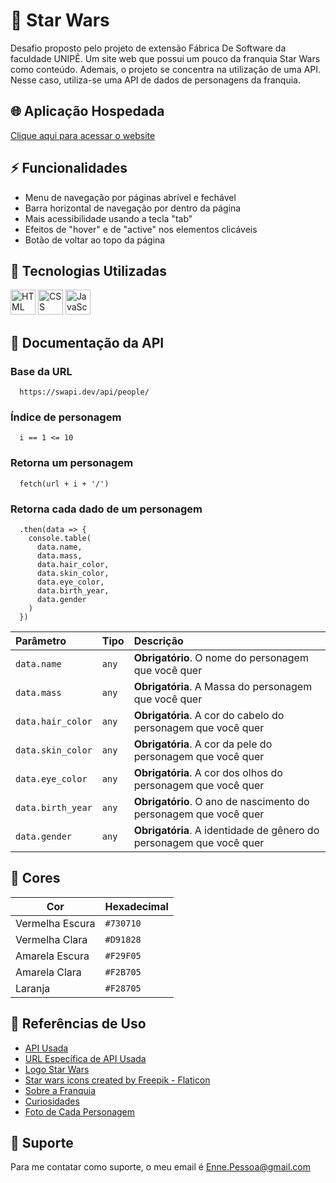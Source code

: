 # 🌌 Star Wars

 Desafio proposto pelo projeto de extensão Fábrica De Software da faculdade UNIPÊ. Um site web que possui um pouco da franquia Star Wars como conteúdo. Ademais, o projeto se concentra na utilização de uma API. Nesse caso, utiliza-se uma API de dados de personagens da franquia.


## 🌐 Aplicação Hospedada

 [Clique aqui para acessar o website](https://enne-amore.github.io/star-wars/)


## ⚡ Funcionalidades

 - Menu de navegação por páginas abrível e fechável
 - Barra horizontal de navegação por dentro da página 
 - Mais acessibilidade usando a tecla "tab"
 - Efeitos de "hover" e de "active" nos elementos clicáveis
 - Botão de voltar ao topo da página


## 🚀 Tecnologias Utilizadas

 <p align="left">
   <img src="https://cdn.jsdelivr.net/gh/devicons/devicon/icons/html5/html5-original.svg" title="HTML" alt="HTML" width="40" height="40"/>
   <img src="https://upload.wikimedia.org/wikipedia/commons/thumb/a/ab/Official_CSS_Logo.svg/2048px-Official_CSS_Logo.svg.png" title="CSS" alt="CSS" width="40" height="40"/>
   <img src="https://cdn.jsdelivr.net/gh/devicons/devicon/icons/javascript/javascript-original.svg" title="JavaScript" alt="JavaScript" width="40" height="40"/>
 </p>


## 📁 Documentação da API

### Base da URL

 ```http
   https://swapi.dev/api/people/
 ```

### Índice de personagem

 ```http
   i == 1 <= 10
 ```

### Retorna um personagem

 ```http
   fetch(url + i + '/')
 ```

### Retorna cada dado de um personagem

 ```http
   .then(data => {
     console.table(
       data.name,
       data.mass,
       data.hair_color,
       data.skin_color,
       data.eye_color,
       data.birth_year,
       data.gender
     )
   })
 ```
 
 | Parâmetro         | Tipo  | Descrição                                                           |
 | :---------------- | :---- | :------------------------------------------------------------------ |
 | `data.name`       | `any` | **Obrigatório**. O nome do personagem que você quer                 |
 | `data.mass`       | `any` | **Obrigatória**. A Massa do personagem que você quer                |
 | `data.hair_color` | `any` | **Obrigatória**. A cor do cabelo do personagem que você quer        |
 | `data.skin_color` | `any` | **Obrigatória**. A cor da pele do personagem que você quer          |
 | `data.eye_color`  | `any` | **Obrigatória**. A cor dos olhos do personagem que você quer        |
 | `data.birth_year` | `any` | **Obrigatório**. O ano de nascimento do personagem que você quer    |
 | `data.gender`     | `any` | **Obrigatória**. A identidade de gênero do personagem que você quer |


## 🌈 Cores

 | Cor             | Hexadecimal |
 | --------------- | ----------- |
 | Vermelha Escura | `#730710`   |
 | Vermelha Clara  | `#D91828`   |
 | Amarela Escura  | `#F29F05`   |
 | Amarela Clara   | `#F2B705`   |
 | Laranja         | `#F28705`   |


## 🌟 Referências de Uso

 - [API Usada](https://swapi.dev/api/)
 - [URL Específica de API Usada](https://swapi.dev/api/people/)
 - [Logo Star Wars](https://www.imagensempng.com.br/logo-star-wars-png/)
 - [Star wars icons created by Freepik - Flaticon](https://www.flaticon.com/free-icons/star-wars)
 - [Sobre a Franquia](https://www.aficionados.com.br/star-wars/)
 - [Curiosidades](https://www.selecoes.com.br/cultura-lazer/curiosidades-sobre-star-wars-que-voce-nunca-soube-vb/)
 - [Foto de Cada Personagem](https://br.pinterest.com) 


## 🔧 Suporte

 Para me contatar como suporte, o meu email é [Enne.Pessoa@gmail.com](mailto:Enne.Pessoa@gmail.com)


